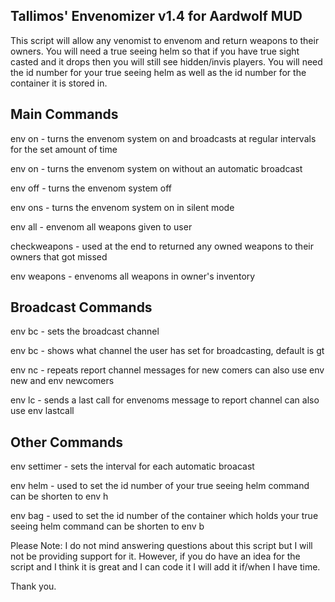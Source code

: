 Tallimos' Envenomizer v1.4 for Aardwolf MUD
-------------------------------------------                                


This script will allow any venomist to envenom and return weapons to their owners. You will need a true seeing helm so that if you have true sight casted and it drops then you will still see hidden/invis players. You will need the id number for your true seeing helm as well as the id number for the container it is stored in.

Main Commands
-------------

env on <minutes> - turns the envenom system on and broadcasts at regular intervals for the set amount of time
  
env on  - turns the envenom system on without an automatic broadcast
  
env off - turns the envenom system off
  
env ons - turns the envenom system on in silent mode
  
env all - envenom all weapons given to user
  
checkweapons - used at the end to returned any owned weapons to their owners that got missed
  
env weapons - envenoms all weapons in owner's inventory

Broadcast Commands
------------------
env bc <channel> - sets the broadcast channel
  
env bc  - shows what channel the user has set for broadcasting, default is gt
  
env nc  - repeats report channel messages for new comers can also use env new and env newcomers
  
env lc  - sends a last call for envenoms message to report channel can also use env lastcall

Other Commands
--------------
env settimer <minutes> - sets the interval for each automatic broacast
  
env helm <idnum> - used to set the id number of your true seeing helm command can be shorten to env h
  
env bag <idnum>  - used to set the id number of the container which holds your true seeing helm command can be shorten to env b

Please Note: I do not mind answering questions about this script but I will not be providing support for it. However, if you do have an idea for the script and I think it is great and I can code it I will add it if/when I have time.

Thank you.

  
